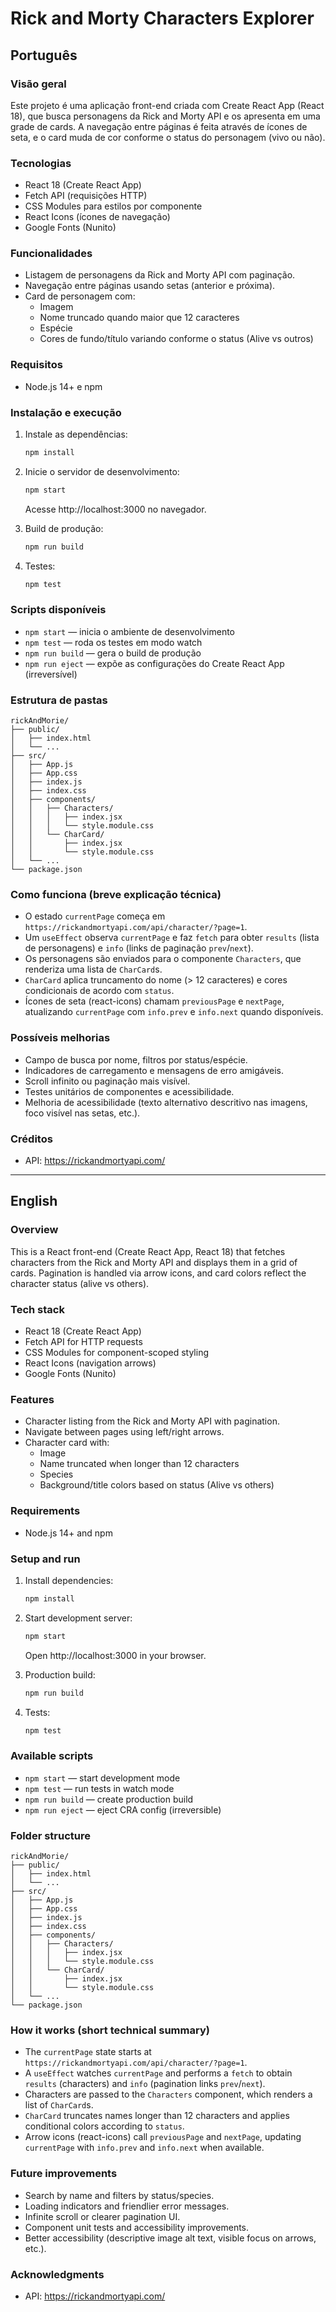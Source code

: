 # Rick and Morty Characters Explorer


## Português

### Visão geral
Este projeto é uma aplicação front-end criada com Create React App (React 18), que busca personagens da Rick and Morty API e os apresenta em uma grade de cards. A navegação entre páginas é feita através de ícones de seta, e o card muda de cor conforme o status do personagem (vivo ou não).

### Tecnologias
- React 18 (Create React App)
- Fetch API (requisições HTTP)
- CSS Modules para estilos por componente
- React Icons (ícones de navegação)
- Google Fonts (Nunito)

### Funcionalidades
- Listagem de personagens da Rick and Morty API com paginação.
- Navegação entre páginas usando setas (anterior e próxima).
- Card de personagem com:
  - Imagem
  - Nome truncado quando maior que 12 caracteres
  - Espécie
  - Cores de fundo/título variando conforme o status (Alive vs outros)

### Requisitos
- Node.js 14+ e npm

### Instalação e execução
1. Instale as dependências:
   ```bash
   npm install
   ```
2. Inicie o servidor de desenvolvimento:
   ```bash
   npm start
   ```
   Acesse http://localhost:3000 no navegador.

3. Build de produção:
   ```bash
   npm run build
   ```

4. Testes:
   ```bash
   npm test
   ```

### Scripts disponíveis
- `npm start` — inicia o ambiente de desenvolvimento
- `npm test` — roda os testes em modo watch
- `npm run build` — gera o build de produção
- `npm run eject` — expõe as configurações do Create React App (irreversível)

### Estrutura de pastas
```
rickAndMorie/
├── public/
│   ├── index.html
│   └── ...
├── src/
│   ├── App.js
│   ├── App.css
│   ├── index.js
│   ├── index.css
│   ├── components/
│   │   ├── Characters/
│   │   │   ├── index.jsx
│   │   │   └── style.module.css
│   │   └── CharCard/
│   │       ├── index.jsx
│   │       └── style.module.css
│   └── ...
└── package.json
```

### Como funciona (breve explicação técnica)
- O estado `currentPage` começa em `https://rickandmortyapi.com/api/character/?page=1`.
- Um `useEffect` observa `currentPage` e faz `fetch` para obter `results` (lista de personagens) e `info` (links de paginação `prev`/`next`).
- Os personagens são enviados para o componente `Characters`, que renderiza uma lista de `CharCard`s.
- `CharCard` aplica truncamento do nome (> 12 caracteres) e cores condicionais de acordo com `status`.
- Ícones de seta (react-icons) chamam `previousPage` e `nextPage`, atualizando `currentPage` com `info.prev` e `info.next` quando disponíveis.

### Possíveis melhorias
- Campo de busca por nome, filtros por status/espécie.
- Indicadores de carregamento e mensagens de erro amigáveis.
- Scroll infinito ou paginação mais visível.
- Testes unitários de componentes e acessibilidade.
- Melhoria de acessibilidade (texto alternativo descritivo nas imagens, foco visível nas setas, etc.).

### Créditos
- API: https://rickandmortyapi.com/

---

## English

### Overview
This is a React front-end (Create React App, React 18) that fetches characters from the Rick and Morty API and displays them in a grid of cards. Pagination is handled via arrow icons, and card colors reflect the character status (alive vs others).

### Tech stack
- React 18 (Create React App)
- Fetch API for HTTP requests
- CSS Modules for component-scoped styling
- React Icons (navigation arrows)
- Google Fonts (Nunito)

### Features
- Character listing from the Rick and Morty API with pagination.
- Navigate between pages using left/right arrows.
- Character card with:
  - Image
  - Name truncated when longer than 12 characters
  - Species
  - Background/title colors based on status (Alive vs others)

### Requirements
- Node.js 14+ and npm

### Setup and run
1. Install dependencies:
   ```bash
   npm install
   ```
2. Start development server:
   ```bash
   npm start
   ```
   Open http://localhost:3000 in your browser.

3. Production build:
   ```bash
   npm run build
   ```

4. Tests:
   ```bash
   npm test
   ```

### Available scripts
- `npm start` — start development mode
- `npm test` — run tests in watch mode
- `npm run build` — create production build
- `npm run eject` — eject CRA config (irreversible)

### Folder structure
```
rickAndMorie/
├── public/
│   ├── index.html
│   └── ...
├── src/
│   ├── App.js
│   ├── App.css
│   ├── index.js
│   ├── index.css
│   ├── components/
│   │   ├── Characters/
│   │   │   ├── index.jsx
│   │   │   └── style.module.css
│   │   └── CharCard/
│   │       ├── index.jsx
│   │       └── style.module.css
│   └── ...
└── package.json
```

### How it works (short technical summary)
- The `currentPage` state starts at `https://rickandmortyapi.com/api/character/?page=1`.
- A `useEffect` watches `currentPage` and performs a `fetch` to obtain `results` (characters) and `info` (pagination links `prev`/`next`).
- Characters are passed to the `Characters` component, which renders a list of `CharCard`s.
- `CharCard` truncates names longer than 12 characters and applies conditional colors according to `status`.
- Arrow icons (react-icons) call `previousPage` and `nextPage`, updating `currentPage` with `info.prev` and `info.next` when available.

### Future improvements
- Search by name and filters by status/species.
- Loading indicators and friendlier error messages.
- Infinite scroll or clearer pagination UI.
- Component unit tests and accessibility improvements.
- Better accessibility (descriptive image alt text, visible focus on arrows, etc.).

### Acknowledgments
- API: https://rickandmortyapi.com/
